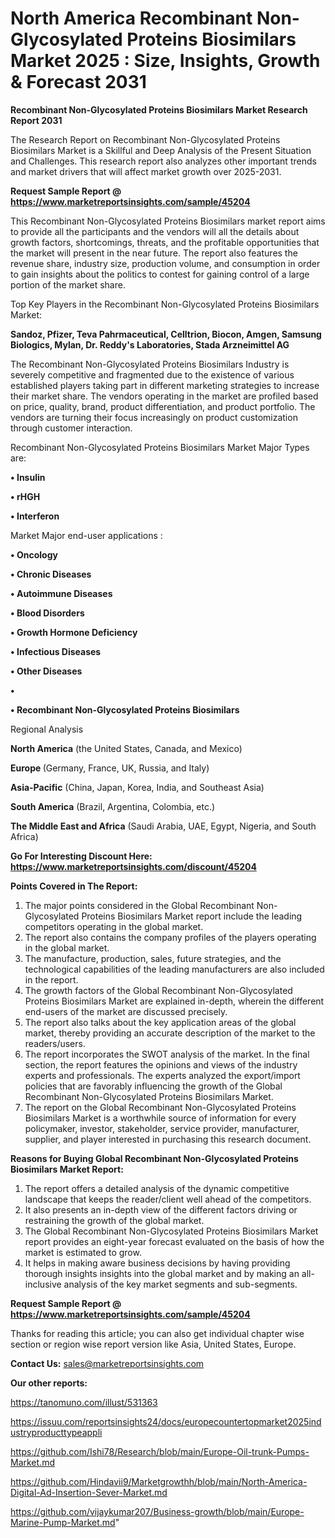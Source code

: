 # North America Recombinant Non-Glycosylated Proteins Biosimilars Market 2025 : Size, Insights, Growth & Forecast 2031

<strong>Recombinant Non-Glycosylated Proteins Biosimilars Market Research Report 2031</strong>

The Research Report on Recombinant Non-Glycosylated Proteins Biosimilars Market is a Skillful and Deep Analysis of the Present Situation and Challenges. This research report also analyzes other important trends and market drivers that will affect market growth over 2025-2031.

<strong>Request Sample Report @ <a href=https://www.marketreportsinsights.com/sample/45204>https://www.marketreportsinsights.com/sample/45204</a></strong>

This Recombinant Non-Glycosylated Proteins Biosimilars market report aims to provide all the participants and the vendors will all the details about growth factors, shortcomings, threats, and the profitable opportunities that the market will present in the near future. The report also features the revenue share, industry size, production volume, and consumption in order to gain insights about the politics to contest for gaining control of a large portion of the market share.

Top Key Players in the Recombinant Non-Glycosylated Proteins Biosimilars Market:

<strong>Sandoz, Pfizer, Teva Pahrmaceutical, Celltrion, Biocon, Amgen, Samsung Biologics, Mylan, Dr. Reddy's Laboratories, Stada Arzneimittel AG</strong>

The Recombinant Non-Glycosylated Proteins Biosimilars Industry is severely competitive and fragmented due to the existence of various established players taking part in different marketing strategies to increase their market share. The vendors operating in the market are profiled based on price, quality, brand, product differentiation, and product portfolio. The vendors are turning their focus increasingly on product customization through customer interaction.

Recombinant Non-Glycosylated Proteins Biosimilars Market Major Types are:

<strong>•  Insulin

•  rHGH

•  Interferon</strong>

Market Major end-user applications :

<strong>•  Oncology

•  Chronic Diseases

•  Autoimmune Diseases

•  Blood Disorders

•  Growth Hormone Deficiency

•  Infectious Diseases

•  Other Diseases

•  

•  Recombinant Non-Glycosylated Proteins Biosimilars</strong>

Regional Analysis

</u><strong><b>North America</b></strong> (the United States, Canada, and Mexico)

<strong><b>Europe </b></strong>(Germany, France, UK, Russia, and Italy)

<strong><b>Asia-Pacific</b></strong> (China, Japan, Korea, India, and Southeast Asia)

<strong><b>South America</b></strong> (Brazil, Argentina, Colombia, etc.)

<strong><b>The Middle East and Africa</b></strong> (Saudi Arabia, UAE, Egypt, Nigeria, and South Africa)

<strong>Go For Interesting Discount Here: <a href=https://www.marketreportsinsights.com/discount/45204>https://www.marketreportsinsights.com/discount/45204</a></strong>

<strong>Points Covered in The Report:</strong>
<ol>
  <li>The major points considered in the Global Recombinant Non-Glycosylated Proteins Biosimilars Market report include the leading competitors operating in the global market.</li>
  <li>The report also contains the company profiles of the players operating in the global market.</li>
  <li>The manufacture, production, sales, future strategies, and the technological capabilities of the leading manufacturers are also included in the report.</li>
  <li>The growth factors of the Global Recombinant Non-Glycosylated Proteins Biosimilars Market are explained in-depth, wherein the different end-users of the market are discussed precisely.</li>
  <li>The report also talks about the key application areas of the global market, thereby providing an accurate description of the market to the readers/users.</li>
  <li>The report incorporates the SWOT analysis of the market. In the final section, the report features the opinions and views of the industry experts and professionals. The experts analyzed the export/import policies that are favorably influencing the growth of the Global Recombinant Non-Glycosylated Proteins Biosimilars Market.</li>
  <li>The report on the Global Recombinant Non-Glycosylated Proteins Biosimilars Market is a worthwhile source of information for every policymaker, investor, stakeholder, service provider, manufacturer, supplier, and player interested in purchasing this research document.</li>
</ol>
<strong>Reasons for Buying Global Recombinant Non-Glycosylated Proteins Biosimilars Market Report:</strong>

<ol>
  <li>The report offers a detailed analysis of the dynamic competitive landscape that keeps the reader/client well ahead of the competitors.</li>
  <li>It also presents an in-depth view of the different factors driving or restraining the growth of the global market.</li>
  <li>The Global Recombinant Non-Glycosylated Proteins Biosimilars Market report provides an eight-year forecast evaluated on the basis of how the market is estimated to grow.</li>
  <li>It helps in making aware business decisions by having providing thorough insights insights into the global market and by making an all-inclusive analysis of the key market segments and sub-segments.</li>
</ol>
<strong>Request Sample Report @ <a href=https://www.marketreportsinsights.com/sample/45204>https://www.marketreportsinsights.com/sample/45204</a></strong>


Thanks for reading this article; you can also get individual chapter wise section or region wise report version like Asia, United States, Europe.

<strong>Contact Us:</strong>
sales@marketreportsinsights.com

<strong>Our other reports:</strong>

<a href=https://tanomuno.com/illust/531363>https://tanomuno.com/illust/531363</a>

<a href=https://issuu.com/reportsinsights24/docs/europecountertopmarket2025industryproducttypeappli>https://issuu.com/reportsinsights24/docs/europecountertopmarket2025industryproducttypeappli</a>

<a href=https://github.com/Ishi78/Research/blob/main/Europe-Oil-trunk-Pumps-Market.md>https://github.com/Ishi78/Research/blob/main/Europe-Oil-trunk-Pumps-Market.md</a>

<a href=https://github.com/Hindavii9/Marketgrowthh/blob/main/North-America-Digital-Ad-Insertion-Sever-Market.md>https://github.com/Hindavii9/Marketgrowthh/blob/main/North-America-Digital-Ad-Insertion-Sever-Market.md</a>

<a href=https://github.com/vijaykumar207/Business-growth/blob/main/Europe-Marine-Pump-Market.md>https://github.com/vijaykumar207/Business-growth/blob/main/Europe-Marine-Pump-Market.md</a>"
